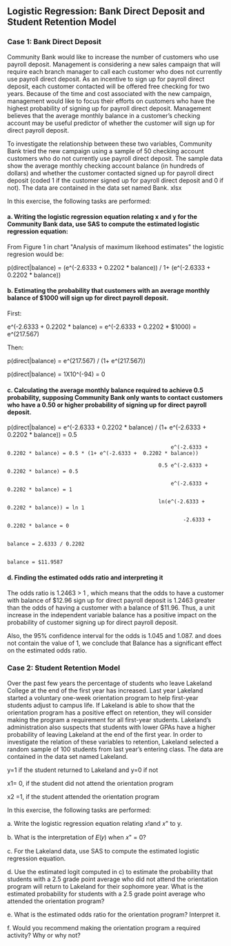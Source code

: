 ## Logistic Regression: Bank Direct Deposit and Student Retention Model

### Case 1: Bank Direct Deposit

Community Bank would like to increase the number of customers who use payroll
deposit. Management is considering a new sales campaign that will require each branch
manager to call each customer who does not currently use payroll direct deposit. As an
incentive to sign up for payroll direct deposit, each customer contacted will be offered
free checking for two years. Because of the time and cost associated with the new
campaign, management would like to focus their efforts on customers who have the
highest probability of signing up for payroll direct deposit. Management believes that the
average monthly balance in a customer’s checking account may be useful predictor of
whether the customer will sign up for direct payroll deposit.

To investigate the relationship between these two variables, Community Bank tried the new campaign
using a sample of 50 checking account customers who do not currently use payroll
direct deposit. The sample data show the average monthly checking account balance
(in hundreds of dollars) and whether the customer contacted signed up for payroll direct
deposit (coded 1 if the customer signed up for payroll direct deposit and 0 if not). The
data are contained in the data set named Bank. xlsx

In this exercise, the following tasks are performed:

#### a. Writing the logistic regression equation relating x and y for the Community Bank data, use SAS to compute the estimated logistic regression equation:


  From Figure 1 in chart "Analysis of maximum likehood estimates" the logistic regresion would be:

  p(direct|balance) = (e^(-2.6333 +  0.2202 * balance)) / 1+ (e^(-2.6333 +  0.2202 * balance))



#### b. Estimating the probability that customers with an average monthly balance of $1000 will sign up for direct payroll deposit. 


  First:
  
  e^(-2.6333 +  0.2202 * balance) = e^(-2.6333 +  0.2202 * $1000) = e^(217.567) 

  Then:
  
  p(direct|balance) = e^(217.567) / (1+ e^(217.567))  
  
  p(direct|balance) = 1X10^(-94) = 0
  


#### c. Calculating the average monthly balance required to achieve 0.5 probability, supposing Community Bank only wants to contact customers who have a 0.50 or higher probability of signing up for direct payroll deposit. 



p(direct|balance) = e^(-2.6333 +  0.2202 * balance) / (1+ e^(-2.6333 +  0.2202 * balance)) = 0.5

                                                         e^(-2.6333 +  0.2202 * balance) = 0.5 * (1+ e^(-2.6333 +  0.2202 * balance))
                                                         
                                                     0.5 e^(-2.6333 +  0.2202 * balance) = 0.5
                                                     
                                                         e^(-2.6333 +  0.2202 * balance) = 1
                                                         
                                                     ln(e^(-2.6333 +  0.2202 * balance)) = ln 1
                                                     
                                                             -2.6333 +  0.2202 * balance = 0 
                                                             
                                                                               balance = 2.6333 / 0.2202
                                                                               
                                                                               balance = $11.9587
                                                                               
                                       
#### d. Finding the estimated odds ratio and interpreting it

The odds ratio is 1.2463 > 1 , which means that the odds to have a customer with balance of $12.96 sign up for direct payroll deposit is 1.2463 greater than the odds of having a customer with a balance of $11.96.  Thus, a unit increase in the independent variable balance has a positive impact on the probability of
customer signing up for direct payroll deposit.

Also, the 95% confidence interval for the odds is 1.045 and 1.087.  and does not contain the value of 1, we conclude that Balance has a significant effect on the estimated odds ratio.


### Case 2: Student Retention Model

Over the past few years the percentage of students who leave Lakeland College at the
end of the first year has increased. Last year Lakeland started a voluntary one-week
orientation program to help first-year students adjust to campus life. If Lakeland is able
to show that the orientation program has a positive effect on retention, they will consider
making the program a requirement for all first-year students. Lakeland’s administration
also suspects that students with lower GPAs have a higher probability of leaving
Lakeland at the end of the first year. In order to investigate the relation of these
variables to retention, Lakeland selected a random sample of 100 students from last
year’s entering class. The data are contained in the data set named Lakeland.

y=1 if the student returned to Lakeland and y=0 if not

x1= 0, if the student did not attend the orientation program

x2 =1, if the student attended the orientation program

In this exercise, the following tasks are performed:

a. Write the logistic regression equation relating 𝑥!and 𝑥" to y.

b. What is the interpretation of 𝐸(𝑦) when 𝑥" = 0? 

c. For the Lakeland data, use SAS to compute the estimated logistic regression
equation. 

d. Use the estimated logit computed in c) to estimate the probability that students
with a 2.5 grade point average who did not attend the orientation program will
return to Lakeland for their sophomore year. What is the estimated probability for
students with a 2.5 grade point average who attended the orientation program?

e. What is the estimated odds ratio for the orientation program? Interpret it. 

f. Would you recommend making the orientation program a required activity? Why
or why not? 
